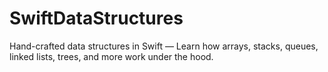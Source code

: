 # SwiftDataStructures
Hand-crafted data structures in Swift — Learn how arrays, stacks, queues, linked lists, trees, and more work under the hood.
